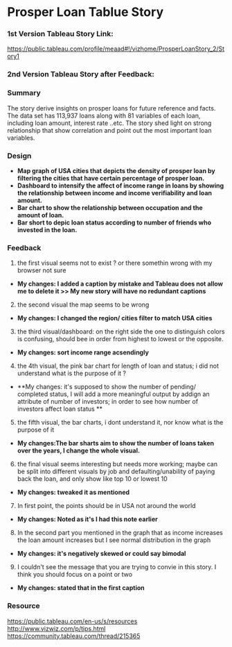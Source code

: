 # Prosper Loan Tablue Story

### 1st Version Tableau Story Link:
https://public.tableau.com/profile/meaad#!/vizhome/ProsperLoanStory_2/Story1

### 2nd Version Tableau Story after Feedback:

### Summary

The story derive insights on prosper loans for future reference and facts. The data set has 113,937 loans along with 81 variables of each loan, including loan amount, interest rate ..etc. The story shed light on strong relationship that show correlation and point out the most important loan variables.

### Design


* **Map graph of USA cities that depicts the density of prosper loan by filtering the cities that have certain percentage of prosper loan.**
* **Dashboard to intensify the affect of income range in loans by showing the relationship between income and income verifiability and loan amount.**
* **Bar chart to show the relationship between occupation and the amount of loan.**
* **Bar short to depic loan status according to number of friends who invested in the loan.**

### Feedback
1. the first visual seems not to exist ? or there somethin wrong with my browser not sure
* **My changes: I added a caption by mistake and Tableau does not allow me to delete it >> My new story will have no redundant captions**
2. the second visual the map seems to be wrong
* **My changes: I changed the region/ cities filter to match USA cities**
3. the third visual/dashboard: on the right side the one to distinguish colors is confusing, should bee in order from highest to lowest or the opposite.
* **My changes: sort income range acsendingly**
4. the 4th visual, the pink bar chart for length of loan and status; i did not understand what is the purpose of it ?
* **My changes: it's supposed to show the number of pending/ completed status, I will add a more meaningful output by addign an attribute of number of investors; in order to see how number of investors affect loan status **
5. the fifth visual, the bar charts, i dont understand it, nor know what is the purpose of it
* **My changes:The bar sharts aim to show the number of loans taken over the years, I change the whole visual.**
6. the final visual seems interesting but needs more working; maybe can be split into different visuals by job and defaulting/unability of paying back the loan, and only show like top 10 or lowest 10
* **My changes: tweaked it as mentioned**
7. In first point, the points should be in USA not around the world 
* **My changes: Noted as it's I had this note earlier**
8. In the second part you mentioned in the graph that as income increases the loan amount increases but I see normal distribution in the graph 
* **My changes: it's negatively skewed or could say bimodal**
9. I couldn't see the message that you are trying to convie in this story. I think you should focus on a point or two
* **My changes: stated that in the first caption**


    
 ### Resource
 
https://public.tableau.com/en-us/s/resources
http://www.vizwiz.com/p/tips.html
https://community.tableau.com/thread/215365


